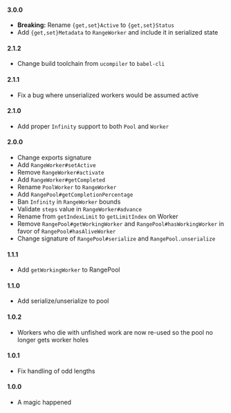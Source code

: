 #### 3.0.0

- **Breaking:** Rename `{get,set}Active` to `{get,set}Status`
- Add `{get,set}Metadata` to `RangeWorker` and include it in serialized state

#### 2.1.2

- Change build toolchain from `ucompiler` to `babel-cli`

#### 2.1.1

- Fix a bug where unserialized workers would be assumed active

#### 2.1.0

- Add proper `Infinity` support to both `Pool` and `Worker`

#### 2.0.0

- Change exports signature
- Add `RangeWorker#setActive`
- Remove `RangeWorker#activate`
- Add `RangeWorker#getCompleted`
- Rename `PoolWorker` to `RangeWorker`
- Add `RangePool#getCompletionPercentage`
- Ban `Infinity` in `RangeWorker` bounds
- Validate `steps` value in `RangeWorker#advance`
- Rename from `getIndexLimit` to `getLimitIndex` on Worker
- Remove `RangePool#getWorkingWorker` and `RangePool#hasWorkingWorker` in favor of `RangePool#hasAliveWorker`
- Change signature of `RangePool#serialize` and `RangePool.unserialize`

#### 1.1.1

- Add `getWorkingWorker` to RangePool

#### 1.1.0

- Add serialize/unserialize to pool

#### 1.0.2

- Workers who die with unfished work are now re-used so the pool no longer gets worker holes

#### 1.0.1

- Fix handling of odd lengths

#### 1.0.0

- A magic happened

